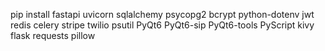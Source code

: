 pip install fastapi uvicorn sqlalchemy psycopg2 bcrypt python-dotenv jwt redis celery stripe twilio psutil PyQt6 PyQt6-sip PyQt6-tools PyScript kivy flask requests pillow
